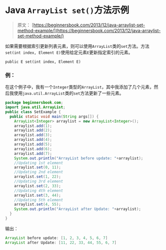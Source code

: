 # Java `ArrayList set()`方法示例

> 原文： [https://beginnersbook.com/2013/12/java-arraylist-set-method-example/](https://beginnersbook.com/2013/12/java-arraylist-set-method-example/)

如果需要根据索引更新列表元素，则可以使用`ArrayList`类的`set`方法。方法`set(int index, Element E)`使用给定元素`E`更新指定索引的元素。

`public E set(int index, Element E)`

### 例：

在这个例子中，我有一个`Integer`类型的`ArrayList`，其中我添加了几个元素，然后我使用`java.util.ArrayList`类的`set`方法更新了一些元素。

```java
package beginnersbook.com;
import java.util.ArrayList;
public class SetExample {
  public static void main(String args[]) {
    ArrayList<Integer> arraylist = new ArrayList<Integer>();
    arraylist.add(1);
    arraylist.add(2);
    arraylist.add(3);
    arraylist.add(4);
    arraylist.add(5);
    arraylist.add(6);
    arraylist.add(7);
    System.out.println("ArrayList before update: "+arraylist);
    //Updating 1st element
    arraylist.set(0, 11);
    //Updating 2nd element
    arraylist.set(1, 22);
    //Updating 3rd element
    arraylist.set(2, 33);
    //Updating 4th element
    arraylist.set(3, 44);
    //Updating 5th element
    arraylist.set(4, 55);
    System.out.println("ArrayList after Update: "+arraylist);
  }
}
```

输出：

```java
ArrayList before update: [1, 2, 3, 4, 5, 6, 7]
ArrayList after Update: [11, 22, 33, 44, 55, 6, 7]
```